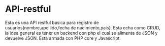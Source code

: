 # API-restful

Esta es una API restful basica para registro de usuarios(nombre,apellido,fecha de nacimiento,pais). Esta echa como CRUD, la idea general es tener un backend con php el cual 
se alimenta de JSON y devuelve JSON.
Esta armada con PHP core y Javascript.
